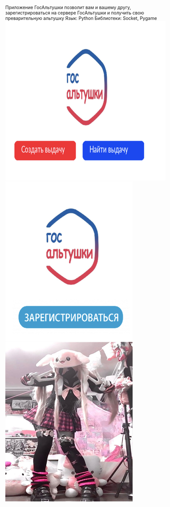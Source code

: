 Приложение ГосАльтушки позволит вам и вашему другу, зарегистрироваться на сервере ГосАльтушки и получить свою преварительную альтушку
Язык: Python
Библиотеки: Socket, Pygame
<img src="img/screen1.png" width="600" height="500"/>
<img src="img/screen2.png" width="400" height="500"/>
<img src="img/1.jpg" width="400" height="500"/>
